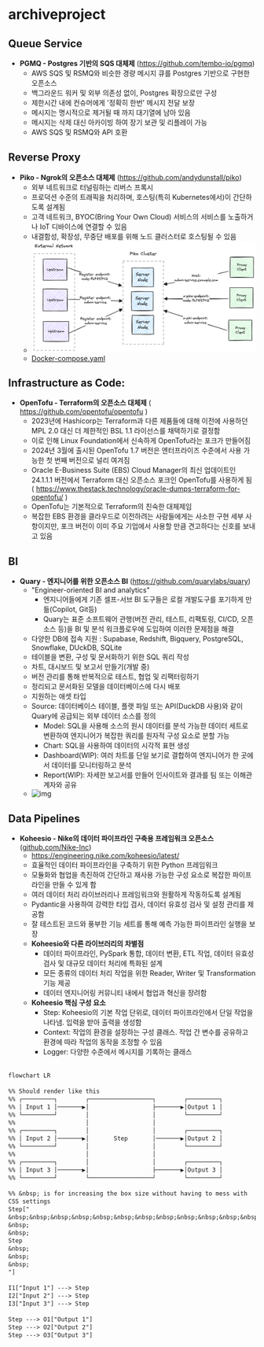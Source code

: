 # archiveproject

## Queue Service

  * **PGMQ - Postgres 기반의 SQS 대체제** (https://github.com/tembo-io/pgmq)
    * AWS SQS 및 RSMQ와 비슷한 경량 메시지 큐를 Postgres 기반으로 구현한 오픈소스
    * 백그라운드 워커 및 외부 의존성 없이, Postgres 확장으로만 구성
    * 제한시간 내에 컨슈머에게 '정확히 한번' 메시지 전달 보장
    * 메시지는 명시적으로 제거될 때 까지 대기열에 남아 있음
    * 메시지는 삭제 대신 아카이빙 하여 장기 보관 및 리플레이 가능
    * AWS SQS 및 RSMQ와 API 호환


## Reverse Proxy

  * **Piko - Ngrok의 오픈소스 대체제** (https://github.com/andydunstall/piko)
    * 외부 네트워크로 터널링하는 리버스 프록시
    * 프로덕션 수준의 트래픽을 처리하며, 호스팅(특히 Kubernetes에서)이 간단하도록 설계됨
    * 고객 네트워크, BYOC(Bring Your Own Cloud) 서비스의 서비스를 노출하거나 IoT 디바이스에 연결할 수 있음
    * 내결함성, 확장성, 무중단 배포를 위해 노드 클러스터로 호스팅될 수 있음
    * ![pico](./images/overview_piko.png)
    * [Docker-compose.yaml](./example/docker-compose-pico.yaml)

## Infrastructure as Code:

  * **OpenTofu - Terraform의 오픈소스 대체제** ( https://github.com/opentofu/opentofu )
    * 2023년에 Hashicorp는 Terraform과 다른 제품들에 대해 이전에 사용하던 MPL 2.0 대신 더 제한적인 BSL 1.1 라이선스를 채택하기로 결정함
    * 이로 인해 Linux Foundation에서 신속하게 OpenTofu라는 포크가 만들어짐
    * 2024년 3월에 출시된 OpenTofu 1.7 버전은 엔터프라이즈 수준에서 사용 가능한 첫 번째 버전으로 널리 여겨짐
    * Oracle E-Business Suite (EBS) Cloud Manager의 최신 업데이트인 24.1.1.1 버전에서 Terraform 대신 오픈소스 포크인 OpenTofu를 사용하게 됨 ( https://www.thestack.technology/oracle-dumps-terraform-for-opentofu/ )
    * OpenTofu는 기본적으로 Terraform의 친숙한 대체제임
    * 복잡한 EBS 환경을 클라우드로 이전하려는 사람들에게는 사소한 구현 세부 사항이지만, 포크 버전이 이미 주요 기업에서 사용할 만큼 견고하다는 신호를 보내고 있음

## BI


  * **Quary - 엔지니어를 위한 오픈소스 BI** (https://github.com/quarylabs/quary)
    * "Engineer-oriented BI and analytics"
      * 엔지니어들에게 기존 셀프-서브 BI 도구들은 로컬 개발도구를 포기하게 만듦(Copilot, Git등)
      * Quary는 표준 소프트웨어 관행(버전 관리, 테스트, 리팩토링, CI/CD, 오픈 소스 등)을 BI 및 분석 워크플로우에 도입하여 이러한 문제점을 해결
    * 다양한 DB에 접속 지원 : Supabase, Redshift, Bigquery, PostgreSQL, Snowflake, DUckDB, SQLite
    * 테이블을 변환, 구성 및 문서화하기 위한 SQL 쿼리 작성
    * 차트, 대시보드 및 보고서 만들기(개발 중)
    * 버전 관리를 통해 반복적으로 테스트, 협업 및 리팩터링하기
    * 정리되고 문서화된 모델을 데이터베이스에 다시 배포
    * 지원하는 애셋 타입  
    * Source: 데이터베이스 테이블, 플랫 파일 또는 API(DuckDB 사용)와 같이 Quary에 공급되는 외부 데이터 소스를 정의
      * Model: SQL을 사용해 소스의 원시 데이터를 분석 가능한 데이터 세트로 변환하여 엔지니어가 복잡한 쿼리를 원자적 구성 요소로 분할 가능
      * Chart: SQL을 사용하여 데이터의 시각적 표현 생성
      * Dashboard(WIP): 여러 차트를 단일 보기로 결합하여 엔지니어가 한 곳에서 데이터를 모니터링하고 분석
      * Report(WIP): 자세한 보고서를 만들어 인사이트와 결과를 팀 또는 이해관계자와 공유
    * ![img](https://github.com/quarylabs/quary/raw/main/assets/readme_demo.gif)
   
## Data Pipelines

  * **Koheesio - Nike의 데이터 파이프라인 구축용 프레임워크 오픈소스** ([github.com/Nike-Inc](https://github.com/Nike-Inc/koheesio))
    * https://engineering.nike.com/koheesio/latest/
    * 효율적인 데이터 파이프라인을 구축하기 위한 Python 프레임워크
    * 모듈화와 협업을 촉진하여 간단하고 재사용 가능한 구성 요소로 복잡한 파이프라인을 만들 수 있게 함
    * 여러 데이터 처리 라이브러리나 프레임워크와 원활하게 작동하도록 설계됨
    * Pydantic을 사용하여 강력한 타입 검사, 데이터 유효성 검사 및 설정 관리를 제공함
    * 잘 테스트된 코드와 풍부한 기능 세트를 통해 예측 가능한 파이프라인 실행을 보장
    * **Koheesio와 다른 라이브러리의 차별점**
      * 데이터 파이프라인, PySpark 통합, 데이터 변환, ETL 작업, 데이터 유효성 검사 및 대규모 데이터 처리에 특화된 설계
      * 모든 종류의 데이터 처리 작업을 위한 Reader, Writer 및 Transformation 기능 제공
      * 데이터 엔지니어링 커뮤니티 내에서 협업과 혁신을 장려함
    * **Koheesio 핵심 구성 요소**
      * Step: Koheesio의 기본 작업 단위로, 데이터 파이프라인에서 단일 작업을 나타냄. 입력을 받아 출력을 생성함
      * Context: 작업의 환경을 설정하는 구성 클래스. 작업 간 변수를 공유하고 환경에 따라 작업의 동작을 조정할 수 있음
      * Logger: 다양한 수준에서 메시지를 기록하는 클래스

```mermaid

flowchart LR

%% Should render like this
%% ┌─────────┐        ┌──────────────────┐        ┌─────────┐
%% │ Input 1 │───────▶│                  ├───────▶│Output 1 │
%% └─────────┘        │                  │        └─────────┘
%%                    │                  │
%% ┌─────────┐        │                  │        ┌─────────┐
%% │ Input 2 │───────▶│       Step       │───────▶│Output 2 │
%% └─────────┘        │                  │        └─────────┘
%%                    │                  │
%% ┌─────────┐        │                  │        ┌─────────┐
%% │ Input 3 │───────▶│                  ├───────▶│Output 3 │
%% └─────────┘        └──────────────────┘        └─────────┘

%% &nbsp; is for increasing the box size without having to mess with CSS settings
Step["
&nbsp;&nbsp;&nbsp;&nbsp;&nbsp;&nbsp;&nbsp;&nbsp;&nbsp;&nbsp;&nbsp;&nbsp;&nbsp;&nbsp;&nbsp;&nbsp;&nbsp;&nbsp;&nbsp;&nbsp;
&nbsp;
&nbsp;
Step
&nbsp;
&nbsp;
&nbsp;
"]

I1["Input 1"] ---> Step
I2["Input 2"] ---> Step
I3["Input 3"] ---> Step

Step ---> O1["Output 1"]
Step ---> O2["Output 2"]
Step ---> O3["Output 3"]

```

        




